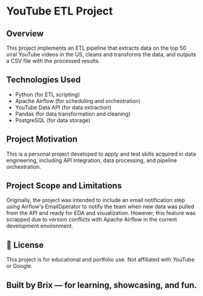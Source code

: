 # YouTube ETL Project

## Overview
This project implements an ETL pipeline that extracts data on the top 50 viral YouTube videos in the US, cleans and transforms the data, and outputs a CSV file with the processed results.

## Technologies Used
- Python (for ETL scripting)
- Apache Airflow (for scheduling and orchestration)
- YouTube Data API (for data extraction)
- Pandas (for data transformation and cleaning)
- PostgreSQL (for data storage)


## Project Motivation
This is a personal project developed to apply and test skills acquired in data engineering, including API integration, data processing, and pipeline orchestration.

## Project Scope and Limitations
Originally, the project was intended to include an email notification step using Airflow's EmailOperator to notify the team when new data was pulled from the API and ready for EDA and visualization. However, this feature was scrapped due to version conflicts with Apache Airflow in the current development environment.

## 📜 License
This project is for educational and portfolio use. Not affiliated with YouTube or Google.

## Built by Brix — for learning, showcasing, and fun.
